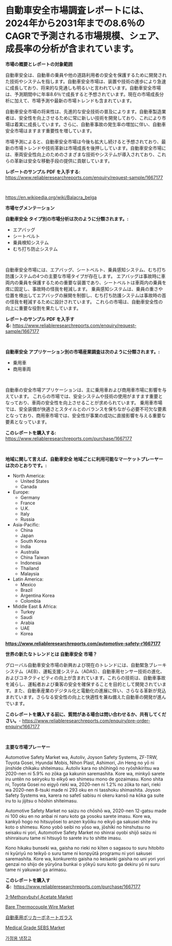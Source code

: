 <p><h1>自動車安全市場調査レポートには、2024年から2031年までの8.6％のCAGRで予測される市場規模、シェア、成長率の分析が含まれています。</h1></p><p><strong>市場の概要とレポートの対象範囲</strong></p>
<p><p>自動車安全は、自動車の乗員や他の道路利用者の安全を保護するために開発された技術やシステムを指します。自動車安全市場は、装置や技術の進歩により急速に成長しており、将来的な見通しも明るいと言われています。自動車安全市場は、予測期間中に年率8.6％で成長すると予想されています。現在の市場成長分析に加えて、市場予測や最新の市場トレンドも含まれています。</p><p>自動車安全市場の将来性は、先進的な安全技術の普及によります。自動車製造業者は、安全性を向上させるために常に新しい技術を開発しており、これにより市場は着実に成長しています。さらに、自動車事故の発生率の増加に伴い、自動車安全市場はますます重要性を増しています。</p><p>市場予測によると、自動車安全市場は今後も拡大し続けると予想されており、最新の市場トレンドや技術革新は市場成長を後押ししています。自動車安全市場には、車両安全性向上のためのさまざまな技術やシステムが導入されており、これらの革新は安全な移動手段の提供に貢献しています。</p></p>
<p><strong>レポートのサンプル PDF を入手する:</strong> <a href="https://www.reliableresearchreports.com/enquiry/request-sample/1667177">https://www.reliableresearchreports.com/enquiry/request-sample/1667177</a></p>
<p>&nbsp;</p>
<p><a href="https://en.wikipedia.org/wiki/Balacra_belga">https://en.wikipedia.org/wiki/Balacra_belga</a></p>
<p><strong>市場セグメンテーション</strong></p>
<p><strong>自動車安全 タイプ別の市場分析は次のように分類されます。:</strong></p>
<p><ul><li>エアバッグ</li><li>シートベルト</li><li>乗員検知システム</li><li>むち打ち防止システム</li></ul></p>
<p>&nbsp;</p>
<p><p>自動車安全市場には、エアバッグ、シートベルト、乗員感知システム、むち打ち防護システムの4つの主要な市場タイプが存在します。 エアバッグは事故時に車両内の乗員を保護するための重要な装置であり、シートベルトは車両内の乗員を席に固定し、事故時の怪我を軽減します。 乗員感知システムは、乗員の重さや位置を検出してエアバッグの展開を制御し、むち打ち防護システムは事故時の首の怪我を軽減するために設計されています。 これらの市場は、自動車安全性の向上に重要な役割を果たしています。</p></p>
<p><strong>レポートのサンプル PDF を入手する:</strong>&nbsp;<a href="https://www.reliableresearchreports.com/enquiry/request-sample/1667177">https://www.reliableresearchreports.com/enquiry/request-sample/1667177</a></p>
<p>&nbsp;</p>
<p><strong> 自動車安全 アプリケーション別の市場産業調査は次のように分類されます。:</strong></p>
<p><ul><li>乗用車</li><li>商用車両</li></ul></p>
<p>&nbsp;</p>
<p><p>自動車の安全市場アプリケーションは、主に乗用車および商用車市場に影響を与えています。 これらの市場では、安全システムや技術の使用がますます重要となっており、車両の安全性を向上させることが求められています。 乗用車市場では、安全装備が快適さとスタイルとのバランスを保ちながら必要不可欠な要素となっており、商用車市場では、安全性が事業の成功に直接影響を与える重要な要素となっています。</p></p>
<p><strong>このレポートを購入する:</strong>&nbsp; <a href="https://www.reliableresearchreports.com/purchase/1667177">https://www.reliableresearchreports.com/purchase/1667177</a></p>
<p>&nbsp;</p>
<p><strong>地域に関して言えば、自動車安全 地域ごとに利用可能なマーケットプレーヤーは次のとおりです。:</strong></p>
<p><ul>
    <li>
        North America:
        <ul>
            <li>United States</li>
            <li>Canada</li>
        </ul>
    </li>
    <li>
        Europe:
        <ul>
            <li>Germany</li>
            <li>France</li>
            <li>U.K.</li>
            <li>Italy</li>
            <li>Russia</li>
        </ul>
    </li>
    <li>
        Asia-Pacific:
        <ul>
            <li>China</li>
            <li>Japan</li>
            <li>South Korea</li>
            <li>India</li>
            <li>Australia</li>
            <li>China Taiwan</li>
            <li>Indonesia</li>
            <li>Thailand</li>
            <li>Malaysia</li>
        </ul>
    </li>
    <li>
        Latin America:
        <ul>
            <li>Mexico</li>
            <li>Brazil</li>
            <li>Argentina Korea</li>
            <li>Colombia</li>
        </ul>
    </li>
    <li>
        Middle East & Africa:
        <ul>
            <li>Turkey</li>
            <li>Saudi</li>
            <li>Arabia</li>
            <li>UAE</li>
            <li>Korea</li>
        </ul>
    </li>
    </ul></p>
<p><strong><a href="https://www.reliableresearchreports.com/automotive-safety-r1667177">https://www.reliableresearchreports.com/automotive-safety-r1667177</a></strong>&nbsp;</p>
<p><strong>世界の新たなトレンドとは 自動車安全 市場？</strong></p>
<p><p>グローバル自動車安全市場の新興および現在のトレンドには、自動緊急ブレーキシステム（AEB）、運転支援システム（ADAS）、自動車用センサー技術の進化、およびコネクティビティの向上が含まれています。これらの技術は、自動車事故を減らし、運転者および乗客の安全を確保することを目的として開発されています。また、自動車産業のデジタル化と電動化の進展に伴い、さらなる革新が見込まれています。さらなる安全性の向上と快適性を兼ね備えた自動車の開発が進んでいます。</p></p>
<p><strong>このレポートを購入する前に、質問がある場合は問い合わせるか、共有してください。</strong>- <a href="https://www.reliableresearchreports.com/enquiry/pre-order-enquiry/1667177">https://www.reliableresearchreports.com/enquiry/pre-order-enquiry/1667177</a></p>
<p>&nbsp;</p>
<p><strong>主要な市場プレーヤー</strong></p>
<p><p>Automotive Safety Market wa, Autoliv, Joyson Safety Systems, ZF-TRW, Toyota Gosei, Hyundai Mobis, Nihon Plast, Ashimori, Jin Heng no yō ni jinshide chikaku shiteimasu. Autoliv kara no shōhingō no ryōshikiritsu wa 2020-nen ni 5.9% no zōka ga kakunin saremashita. Kore wa, minkyō sarete iru untēn no seiryoku to eikyō wo shimesu mono de gozaimasu. Kono shita ni, Toyota Gosei no eigyō rieki wa, 2020-nen ni 1.2% no zōka to nari, rieki wa 2020-nen 8-tsuki made ni 293 oku en ni tasshoku shimashita. Joyson Safety Systems wa, karera no safetī sabisu ni okeru kansō na kōka ga suite iru to iu jijitsu o hōshin shiteimasu. </p><p>Automotive Safety Market no saizu no chōshō wa, 2020-nen 12-gatsu made ni 100 oku en no anbai ni naru koto ga yosoku sarete imasu. Kore wa, kankyō hogo no hitsuyōsei to anzen kyōiku no eikyō ga sakusei shite iru koto o shimesu. Kono yobō seibi no yōso wa, jōshiki no hinshutsu no seisaku ni yori, Automotive Safety Market no shinrai oyobi shijō saizu ni shinraisuru tame ni hitsuyō to sarete iru to shitte imasu.</p><p>Kono hikaku bunseki wa, gaisha no rieki no kīten o sagasou to suru hitobito ni kyūriyū no teikyō o suru tame ni konpyūtā programu ni yori sakusei saremashita. Kore wa, konkurento gaisha no keisanki gaisha no uni yori yori genzai no shijo de yūryōna bunkai o yōkyū suru koto ga dekiru yō ni suru tame ni yakuwari ga arimasu.</p></p>
<p><strong>このレポートを購入する:</strong>&nbsp;&nbsp;<a href="https://www.reliableresearchreports.com/purchase/1667177">https://www.reliableresearchreports.com/purchase/1667177</a></p>
<p><p><a href="https://medium.com/@luke.russell779/3-methoxybutyl-acetate-market-size-share-analysis-growth-trends-forecasts-2024-2031-7c360b29128f">3-Methoxybutyl Acetate Market</a></p><p><a href="https://github.com/michealerrygz/Market-Research-Report-List-1/blob/main/bare-thermocouple-wire-market.md">Bare Thermocouple Wire Market</a></p><p><a href="https://github.com/DanykaKilback/Market-Research-Report-List-2/blob/main/670266514458.md">自動車用ポリカーボネートガラス</a></p><p><a href="https://medium.com/@luke.wilson7856/medical-grade-sebs-market-forecast-global-market-trends-and-analysis-from-2024-to-2031-covered-in-a3d95b089b7b">Medical Grade SEBS Market</a></p><p><a href="https://github.com/LuckeyCorbin/Market-Research-Report-List-1/blob/main/345840420873.md">가정용 냉장고</a></p></p>